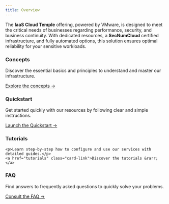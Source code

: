 ```yaml
---
title: Overview
---
```


The **IaaS Cloud Temple** offering, powered by VMware, is designed to meet the critical needs of businesses regarding performance, security, and business continuity. With dedicated resources, a **SecNumCloud** certified infrastructure, and fully automated options, this solution ensures optimal reliability for your sensitive workloads.

<div class="card-grid">
  <div class="card">
    <h3>Concepts</h3>
    <p>Discover the essential basics and principles to understand and master our infrastructure.</p>
    <a href="concepts" class="card-link">Explore the concepts &rarr;</a>
  </div>
  <div class="card">
    <h3>Quickstart</h3>
    <p>Get started quickly with our resources by following clear and simple instructions.</p>
    <a href="quickstart" class="card-link">Launch the Quickstart &rarr;</a>
  </div>
  <div class="card">
    <h3>Tutorials</h3>

    <p>Learn step-by-step how to configure and use our services with detailed guides.</p>
    <a href="tutorials" class="card-link">Discover the tutorials &rarr;</a>
  </div>
  <div class="card">
    <h3>FAQ</h3>
    <p>Find answers to frequently asked questions to quickly solve your problems.</p>
    <a href="faq" class="card-link">Consult the FAQ &rarr;</a>
  </div>
</div>